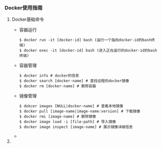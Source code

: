 ### Docker使用指南

1. Docker基础命令

   - 容器运行

     ```
     $ docker run -it [docker-id] bash (运行一个指向docker-id的bash终端)
     $ docker exec -it [docker-id] bash (进入正在运行的docker-id的bash终端)
     ```

   - 容器管理

     ```
     $ docker info # docker的信息
     $ docker search [docker-name] # 查找远程的docker镜像
     $ docker rm [docker-name] # 删除容器
     ```

   - 镜像管理

     ```
     $ dokcer images [NULL|docker-name] # 查看本地镜像
     $ docker pull [image-name|image-name:version] # 下载镜像
     $ docker rmi [image-name] # 删除镜像
     $ docker image load -i [file-path] # 导入镜像
     $ docker image inspect [image-name] # 展示镜像详细信息 
     ```

   - 

2. 